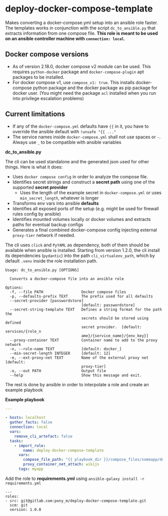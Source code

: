 # deploy-docker-compose-template

Makes converting a docker-compose.yml setup into an ansible role faster. The templates works in conjunction with the 
script `dc_to_ansible.py` that extracts information from one compose file. **This role is meant to be used on an ansible controller machine with `connection: local`**.

## Docker compose versions

- As of version 2.18.0, docker compose v2 module can be used. This requires `python-docker` package and `docker-compose-plugin` apt packages to be installed.
- For docker compose v1, use `compose_v1: true`. This installs docker-compose python package and the docker package as pip package for docker user. (You might need the package `acl` installed when you run into privilege escalation problems)

## Current limitations

- If any of the `docker-compose.yml` defaults have  `{{` in it, you have to override the ansible default with `!unsafe "{{ ..."`
- The service names inside `docker-compose.yml` shall not use spaces or `-`. Always use `_` to be compatible with ansible variables

**dc_to_ansible.py**

The cli can be used standalone and the generated json used for other things. Here is what it does:

- Uses `docker compose config` in order to analyze the compose file.
- Identifies secret strings and construct a **secret path** using one of the supported **secret provider**
  - Uses the length of the example secret in `docker-compose.yml` or uses `min_secret_length`, whatever is longer
- Transforms env vars into ansible **defaults**
- Identifies all exposed ports of the setup (e.g. might be used for firewall rules config by ansible)
- Identifies mounted volumes locally or docker volumes and extracts paths for eventual backup configs
- Generates a final combined docker-compose config injecting external `proxy-tier` network if needed.

The cli uses `click` and `PyYAML` as dependency, both of them should be available when ansible is installed. 
Starting from version 1.2.0, the cli install its dependencies (`pydantic`) into the path `cli_virtualenv_path`, which by default `.venv` inside the role installation path.


    Usage: dc_to_ansible.py [OPTIONS]

      Converts a docker-compose file into an ansible role
    
    Options:
      -f, --file PATH                 Docker compose files
      -p, --defaults-prefix TEXT      The prefix used for all defaults
      --secret-provider [passwordstore]
                                      [default: passwordstore]
      --secret-string-template TEXT   Defines a string format for the path the
                                      secrets should be stored using defined
                                      secret provider.  [default: services/{role_n
                                      ame}/{service_name}/{env_key}]
      --proxy-container TEXT          Container name to add to the proxy network
      -n, --role-name TEXT            [default: docker_]
      --min-secret-length INTEGER     [default: 12]
      -e, --ext-proxy-net TEXT        Name of the external proxy net  [default:
                                      proxy-tier]
      -o, --out PATH                  Output file
      --help                          Show this message and exit.


The rest is done by ansible in order to interpolate a role and create an example playbook

**Example playbook**

```yaml
---

- hosts: localhost
  gather_facts: false
  connection: local
  vars:
    remove_cli_artefact: false
  tasks:
    - import_role:
        name: deploy-docker-compose-template
      vars:
        compose_file_path: "{{ playbook_dir }}/compose_files/someapp/docker-compose.yml"
        proxy_container_net_attach: wikijs
      tags: myapp
```

Add the role to **requirements.yml** using `ansible-galaxy install -r requirements.yml`

    ---
    roles:
    - src: git@gitlab.com:pony_m/deploy-docker-compose-template.git
      scm: git
      version: 1.0.0
